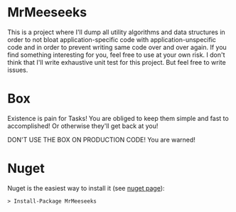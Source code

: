 
# MrMeeseeks
This is a project where I'll dump all utility algorithms and data structures in order to not bloat application-specific code with application-unspecific code and in order to prevent writing same code over and over again.
If you find something interesting for you, feel free to use at your own risk. I don't think that I'll write exhaustive unit test for this project. But feel free to write issues.

# Box
Existence is pain for Tasks! You are obliged to keep them simple and fast to accomplished! Or otherwise they'll get back at you!

DON'T USE THE BOX ON PRODUCTION CODE! You are warned!

# Nuget

Nuget is the easiest way to install it (see [nuget page](https://www.nuget.org/packages/MrMeeseeks/69.0.0)):

```
> Install-Package MrMeeseeks
```
